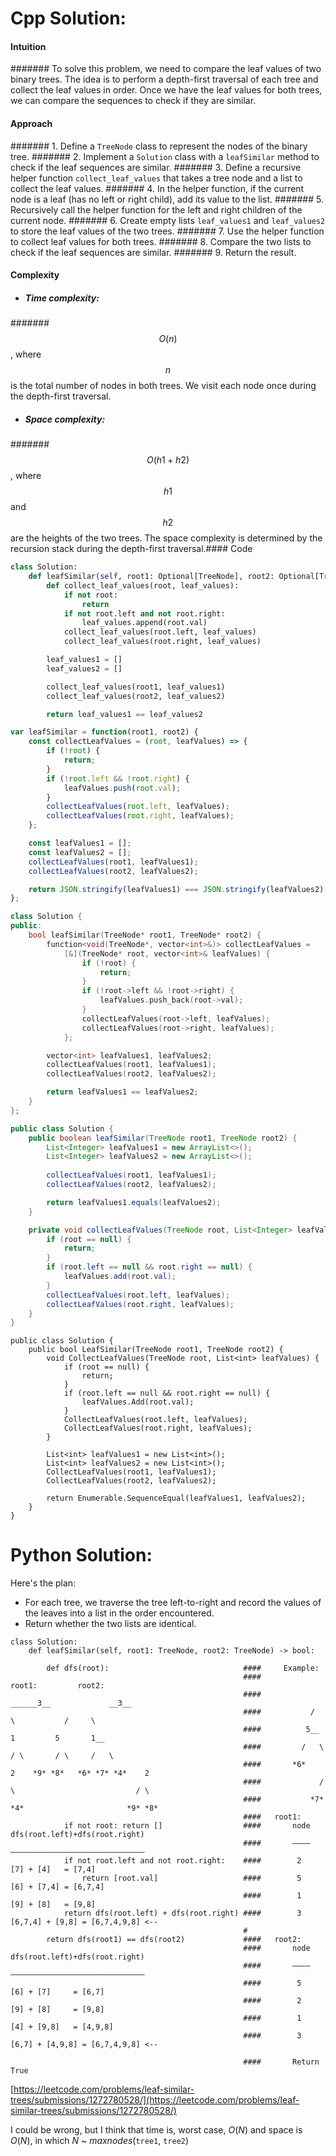 # Cpp Solution:
#### Intuition
####### To solve this problem, we need to compare the leaf values of two binary trees. The idea is to perform a depth-first traversal of each tree and collect the leaf values in order. Once we have the leaf values for both trees, we can compare the sequences to check if they are similar.
#### Approach
####### 1. Define a `TreeNode` class to represent the nodes of the binary tree.
####### 2. Implement a `Solution` class with a `leafSimilar` method to check if the leaf sequences are similar.
####### 3. Define a recursive helper function `collect_leaf_values` that takes a tree node and a list to collect the leaf values.
####### 4. In the helper function, if the current node is a leaf (has no left or right child), add its value to the list.
####### 5. Recursively call the helper function for the left and right children of the current node.
####### 6. Create empty lists `leaf_values1` and `leaf_values2` to store the leaf values of the two trees.
####### 7. Use the helper function to collect leaf values for both trees.
####### 8. Compare the two lists to check if the leaf sequences are similar.
####### 9. Return the result.
#### Complexity
- ##### Time complexity:
####### $$O(n)$$, where $$n$$ is the total number of nodes in both trees. We visit each node once during the depth-first traversal.

- ##### Space complexity:
####### $$O(h1+h2)$$, where $$h1$$ and $$h2$$ are the heights of the two trees. The space complexity is determined by the recursion stack during the depth-first traversal.#### Code
```python
class Solution:
    def leafSimilar(self, root1: Optional[TreeNode], root2: Optional[TreeNode]) -> bool:
        def collect_leaf_values(root, leaf_values):
            if not root:
                return
            if not root.left and not root.right:
                leaf_values.append(root.val)
            collect_leaf_values(root.left, leaf_values)
            collect_leaf_values(root.right, leaf_values)

        leaf_values1 = []
        leaf_values2 = []

        collect_leaf_values(root1, leaf_values1)
        collect_leaf_values(root2, leaf_values2)

        return leaf_values1 == leaf_values2
```
```javascript
var leafSimilar = function(root1, root2) {
    const collectLeafValues = (root, leafValues) => {
        if (!root) {
            return;
        }
        if (!root.left && !root.right) {
            leafValues.push(root.val);
        }
        collectLeafValues(root.left, leafValues);
        collectLeafValues(root.right, leafValues);
    };

    const leafValues1 = [];
    const leafValues2 = [];
    collectLeafValues(root1, leafValues1);
    collectLeafValues(root2, leafValues2);

    return JSON.stringify(leafValues1) === JSON.stringify(leafValues2);
};
```
```cpp
class Solution {
public:
    bool leafSimilar(TreeNode* root1, TreeNode* root2) {
        function<void(TreeNode*, vector<int>&)> collectLeafValues =
            [&](TreeNode* root, vector<int>& leafValues) {
                if (!root) {
                    return;
                }
                if (!root->left && !root->right) {
                    leafValues.push_back(root->val);
                }
                collectLeafValues(root->left, leafValues);
                collectLeafValues(root->right, leafValues);
            };

        vector<int> leafValues1, leafValues2;
        collectLeafValues(root1, leafValues1);
        collectLeafValues(root2, leafValues2);

        return leafValues1 == leafValues2;
    }
};
```
```java
public class Solution {
    public boolean leafSimilar(TreeNode root1, TreeNode root2) {
        List<Integer> leafValues1 = new ArrayList<>();
        List<Integer> leafValues2 = new ArrayList<>();
        
        collectLeafValues(root1, leafValues1);
        collectLeafValues(root2, leafValues2);

        return leafValues1.equals(leafValues2);
    }

    private void collectLeafValues(TreeNode root, List<Integer> leafValues) {
        if (root == null) {
            return;
        }
        if (root.left == null && root.right == null) {
            leafValues.add(root.val);
        }
        collectLeafValues(root.left, leafValues);
        collectLeafValues(root.right, leafValues);
    }
}
```
```C####
public class Solution {
    public bool LeafSimilar(TreeNode root1, TreeNode root2) {
        void CollectLeafValues(TreeNode root, List<int> leafValues) {
            if (root == null) {
                return;
            }
            if (root.left == null && root.right == null) {
                leafValues.Add(root.val);
            }
            CollectLeafValues(root.left, leafValues);
            CollectLeafValues(root.right, leafValues);
        }

        List<int> leafValues1 = new List<int>();
        List<int> leafValues2 = new List<int>();
        CollectLeafValues(root1, leafValues1);
        CollectLeafValues(root2, leafValues2);

        return Enumerable.SequenceEqual(leafValues1, leafValues2);
    }
}
```






# Python Solution:
Here's the plan: 
- For each tree, we traverse the tree left-to-right and record the values of the leaves into a list in the order encountered. 
- Return whether the two lists are identical.
```
class Solution:
    def leafSimilar(self, root1: TreeNode, root2: TreeNode) -> bool:

        def dfs(root):                              ####     Example: 
                                                    ####         root1:         root2:
                                                    ####            ______3__             __3__
                                                    ####           /         \           /     \
                                                    ####          5__         1         5       1__
                                                    ####         /   \       / \       / \     /   \
                                                    ####       *6*    2    *9* *8*   *6* *7* *4*    2
                                                    ####             / \                           / \
                                                    ####           *7* *4*                       *9* *8*
                                                    ####   root1:
            if not root: return []                  ####       node      dfs(root.left)+dfs(root.right)
                                                    ####       ––––      ––––––––––––––––––––––––––––––
            if not root.left and not root.right:    ####        2              [7] + [4]   = [7,4]
                return [root.val]                   ####        5              [6] + [7,4] = [6,7,4]
                                                    ####        1              [9] + [8]   = [9,8]
            return dfs(root.left) + dfs(root.right) ####        3          [6,7,4] + [9,8] = [6,7,4,9,8] <--
                                                    #
        return dfs(root1) == dfs(root2)             ####   root2:
                                                    ####       node      dfs(root.left)+dfs(root.right)
                                                    ####       ––––      ––––––––––––––––––––––––––––––
                                                    ####        5            [6] + [7]     = [6,7]
                                                    ####        2            [9] + [8]     = [9,8]
                                                    ####        1            [4] + [9,8]   = [4,9,8]
                                                    ####        3          [6,7] + [4,9,8] = [6,7,4,9,8] <--

                                                    ####       Return True
```
[https://leetcode.com/problems/leaf-similar-trees/submissions/1272780528/](https://leetcode.com/problems/leaf-similar-trees/submissions/1272780528/)



I could be wrong, but I think that time is, worst case, *O*(*N*) and space is *O*(*N*), in which *N* ~ *maxnodes*(`tree1`, `tree2`)